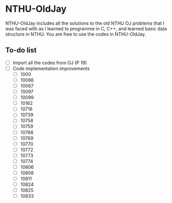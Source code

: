 # NTHU-OldJay

NTHU-OldJay includes all the solutions to the old NTHU OJ problems that I was faced with as I learned to programme in C, C++, and learned basic data structure in NTHU. You are free to use the codes in NTHU-OldJay.

## To-do list

- [ ] Import all the codes from OJ (P 19)
- [ ] Code implementation improvements
    - [ ] 1000
    - [ ] 10066
    - [ ] 10067
    - [ ] 10097
    - [ ] 10099
    - [ ] 10162
    - [ ] 10716
    - [ ] 10739
    - [ ] 10758
    - [ ] 10759
    - [ ] 10768
    - [ ] 10769
    - [ ] 10770
    - [ ] 10772
    - [ ] 10773
    - [ ] 10774
    - [ ] 10806
    - [ ] 10808
    - [ ] 10811
    - [ ] 10824
    - [ ] 10825
    - [ ] 10833
